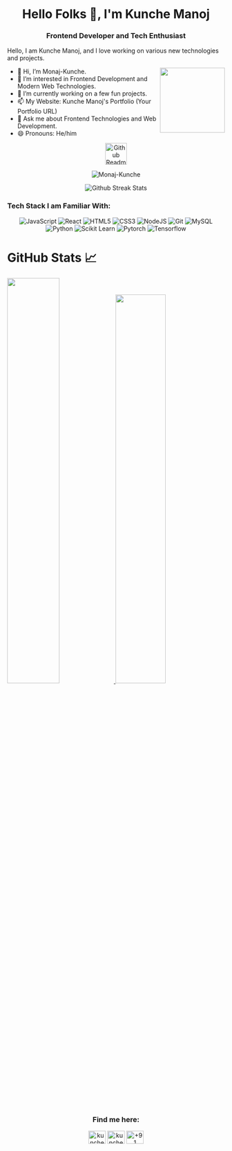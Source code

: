 <h1 align="center">Hello Folks 👋, I'm Kunche Manoj</h1>
<h3 align="center">Frontend Developer and Tech Enthusiast</h3>

Hello, I am Kunche Manoj, and I love working on various new technologies and projects.

- 👋 Hi, I’m Monaj-Kunche.
  <img align="right" height="150" src="https://media.tenor.com/-vzvMjhtt8sAAAAj/one-piece-luffy.gif" />
- 👀 I’m interested in Frontend Development and Modern Web Technologies.
- 🌱 I’m currently working on a few fun projects.
- 📫 My Website: Kunche Manoj's Portfolio (Your Portfolio URL)
- 💬 Ask me about Frontend Technologies and Web Development.
- 😄 Pronouns: He/him

<p align="center">
 <img width="50px" src="https://res.cloudinary.com/anuraghazra/image/upload/v1594908242/logo_ccswme.svg" align="center" alt="Github Readme Stats" />
 <p align="center"> <img src="https://komarev.com/ghpvc/?username=Monaj-Kunche" alt="Monaj-Kunche"/> </p> 
</p>

<p align="center">
<img src="https://github-readme-streak-stats.herokuapp.com/?user=Monaj-Kunche&theme=tokyonight&hide_border=true" alt="Github Streak Stats">
</p>

### Tech Stack I am Familiar With:

<p align="center">
<img alt="JavaScript" src="https://img.shields.io/badge/javascript%20-%23323330.svg?&style=for-the-badge&logo=javascript&logoColor=%23F7DF1E"/>
<img alt="React" src="https://img.shields.io/badge/react%20-%2320232a.svg?&style=for-the-badge&logo=react&logoColor=%2361DAFB"/>
<img alt="HTML5" src="https://img.shields.io/badge/html5%20-%23E34F26.svg?&style=for-the-badge&logo=html5&logoColor=white"/>
<img alt="CSS3" src="https://img.shields.io/badge/css3%20-%231572B6.svg?&style=for-the-badge&logo=css3&logoColor=white"/>
<img alt="NodeJS" src="https://img.shields.io/badge/node.js%20-%2343853D.svg?&style=for-the-badge&logo=node.js&logoColor=white"/>
<img alt="Git" src="https://img.shields.io/badge/git%20-%23E34F26.svg?&style=for-the-badge&logo=git&logoColor=white"/>
<img alt="MySQL" src="https://img.shields.io/badge/mysql%20-%2300599C.svg?&style=for-the-badge&logo=mysql&logoColor=white"/>
<img alt="Python" src="https://img.shields.io/badge/python%20-%2314354C.svg?&style=for-the-badge&logo=python&logoColor=white"/>
<img alt="Scikit Learn" src ="https://img.shields.io/badge/-scikit--learn-black?style=for-the-badge&logo=scikit-learn"/>
<img alt="Pytorch" src="https://img.shields.io/badge/PyTorch-%23EE4C2C.svg?style=for-the-badge&logo=PyTorch&logoColor=white"/>
<img alt="Tensorflow" src="https://img.shields.io/badge/TensorFlow-%23FF6F00.svg?style=for-the-badge&logo=TensorFlow&logoColor=white"/>
</p>

# GitHub Stats 📈

<a href="https://github.com/Monaj-Kunche">
    <img src="https://github-readme-stats.vercel.app/api?username=Monaj-Kunche&count_private=true&show_icons=true&hide_border=true&theme=tokyonight" width="49%"/>
</a>

<a href="https://github.com/Monaj-Kunche?tab=repositories">
  <img src="https://github-readme-stats.vercel.app/api/top-langs/?username=Monaj-Kunche&layout=compact&theme=tokyonight&langs_count=10&hide_border=true" width="48%"/>
</a>

<h3 align="center">Find me here:</h3>
<p align="center">
 <a href="https://www.linkedin.com/in/kunche-manoj/" target="blank"><img align="center" src="https://raw.githubusercontent.com/rahuldkjain/github-profile-readme-generator/master/src/images/icons/Social/linked-in-alt.svg" alt="kunche-manoj" height="30" width="40" /></a>
 <a href="mailto:kunche.manoj@example.com" target="blank"><img align="center" src="https://img.icons8.com/color/48/000000/gmail.png" alt="kunche.manoj@example.com" height="30" width="40" /></a>
 <a href="tel:+919xxxxxxxxx" target="blank"><img align="center" src="https://img.icons8.com/color/48/000000/phone.png" alt="+91 9xxxxxxxxx" height="30" width="40" /></a>
</p>
